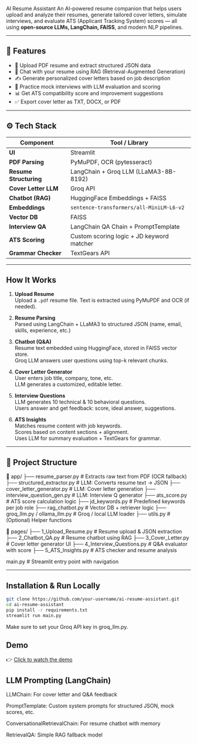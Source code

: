 AI Resume Assistant
An AI-powered resume companion that helps users upload and analyze their resumes, generate tailored cover letters, simulate interviews, and evaluate ATS (Applicant Tracking System) scores — all using **open-source LLMs, LangChain, FAISS**, and modern NLP pipelines.

---

## 🚀 Features

- 📄 Upload PDF resume and extract structured JSON data
- 🤖 Chat with your resume using RAG (Retrieval-Augmented Generation)
- ✍️ Generate personalized cover letters based on job description
- 🎯 Practice mock interviews with LLM evaluation and scoring
- 📊 Get ATS compatibility score and improvement suggestions
- ✅ Export cover letter as TXT, DOCX, or PDF

---

## ⚙️ Tech Stack

| Component           | Tool / Library                                      |
|---------------------|-----------------------------------------------------|
| **UI**              | Streamlit                                           |
| **PDF Parsing**     | PyMuPDF, OCR (pytesseract)                          |
| **Resume Structuring** | LangChain + Groq LLM (LLaMA3-8B-8192)           |
| **Cover Letter LLM**| Groq API                                            |
| **Chatbot (RAG)**   | HuggingFace Embeddings + FAISS                     |
| **Embeddings**      | `sentence-transformers/all-MiniLM-L6-v2`           |
| **Vector DB**       | FAISS                                               |
| **Interview QA**    | LangChain QA Chain + PromptTemplate                |
| **ATS Scoring**     | Custom scoring logic + JD keyword matcher          |
| **Grammar Checker** | TextGears API                                       |

---

##  How It Works

1. **Upload Resume**  
   Upload a `.pdf` resume file. Text is extracted using PyMuPDF and OCR (if needed).

2. **Resume Parsing**  
   Parsed using LangChain + LLaMA3 to structured JSON (name, email, skills, experience, etc.)

3. **Chatbot (Q&A)**  
   Resume text embedded using HuggingFace, stored in FAISS vector store.  
   Groq LLM answers user questions using top-k relevant chunks.

4. **Cover Letter Generator**  
   User enters job title, company, tone, etc.  
   LLM generates a customized, editable letter.

5. **Interview Questions**  
   LLM generates 10 technical & 10 behavioral questions.  
   Users answer and get feedback: score, ideal answer, suggestions.

6. **ATS Insights**  
   Matches resume content with job keywords.  
   Scores based on content sections + alignment.  
   Uses LLM for summary evaluation + TextGears for grammar.

---

## 📂 Project Structure

📂 app/
├── resume_parser.py               # Extracts raw text from PDF (OCR fallback)
├── structured_extractor.py       # LLM: Converts resume text → JSON
├── cover_letter_generator.py     # LLM: Cover letter generation
├── interview_question_gen.py     # LLM: Interview Q generator
├── ats_score.py                  # ATS score calculation logic
├── jd_keywords.py                # Predefined keywords per job role
├── rag_chatbot.py                # Vector DB + retriever logic
├── groq_llm.py / ollama_llm.py   # Groq / local LLM loader
├── utils.py                      # (Optional) Helper functions

📂 pages/
├── 1_Upload_Resume.py            # Resume upload & JSON extraction
├── 2_Chatbot_QA.py               # Resume chatbot using RAG
├── 3_Cover_Letter.py             # Cover letter generator UI
├── 4_Interview_Questions.py      # Q&A evaluator with score
├── 5_ATS_Insights.py             # ATS checker and resume analysis

main.py                           # Streamlit entry point with navigation




---

##  Installation & Run Locally

```bash
git clone https://github.com/your-username/ai-resume-assistant.git
cd ai-resume-assistant
pip install -r requirements.txt
streamlit run main.py
```
 Make sure to set your Groq API key in groq_llm.py.


##  Demo

👉 [Click to watch the demo](https://user-images.githubusercontent.com/.../demo.mp4)


## LLM Prompting (LangChain)
LLMChain: For cover letter and Q&A feedback

PromptTemplate: Custom system prompts for structured JSON, mock scores, etc.

ConversationalRetrievalChain: For resume chatbot with memory

RetrievalQA: Simple RAG fallback model

